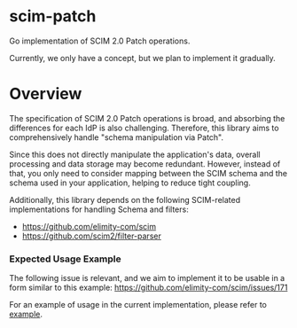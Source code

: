 # scim-patch
Go implementation of SCIM 2.0 Patch operations.

Currently, we only have a concept, but we plan to implement it gradually.

# Overview
The specification of SCIM 2.0 Patch operations is broad, and absorbing the differences for each IdP is also challenging.
Therefore, this library aims to comprehensively handle "schema manipulation via Patch".

Since this does not directly manipulate the application's data, overall processing and data storage may become redundant.
However, instead of that, you only need to consider mapping between the SCIM schema and the schema used in your application, helping to reduce tight coupling.

Additionally, this library depends on the following SCIM-related implementations for handling Schema and filters:

- https://github.com/elimity-com/scim
- https://github.com/scim2/filter-parser

### Expected Usage Example

The following issue is relevant, and we aim to implement it to be usable in a form similar to this example:
https://github.com/elimity-com/scim/issues/171

For an example of usage in the current implementation, please refer to [example](./example/README.md).
